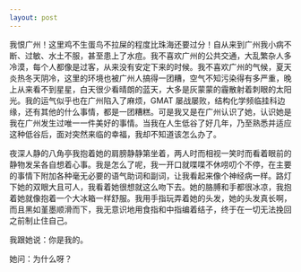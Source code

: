 ```yaml
---
layout: post
---
```


我恨广州！这里鸡不生蛋鸟不拉屎的程度比珠海还要过分！自从来到广州我小病不断、过敏、水土不服，甚至患上了水痘。我不喜欢广州的公共交通，大乱繁杂人多冷漠，每个人都像是过客，从来没有安定下来的时候。我不喜欢广州的气候，夏天炎热冬天阴冷，这里的环境也被广州人搞得一团糟，空气不知污染得有多严重，晚上从来看不到星星，白天很少看晴朗的蓝天，大多是灰蒙蒙的霾散射着刺眼的太阳光。我的运气似乎也在广州陷入了麻烦，GMAT 屡战屡败，结构化学频临挂科边缘，还有其他的什么事情，都是一团糟糕。可是我又是在广州认识了她，认识她是我在广州发生过唯一一件美好的事情。当我在人生低谷了好几年，乃至熟悉并适应这种低谷后，面对突然来临的幸福，我却不知道该怎么办了。

夜深人静的八角亭我抱着她的肩膀静静第坐着，两人时而相视一笑时而看着眼前的静物发呆各自想着心事。我是怎么了呢，我一开口就喋喋不休唠叨个不停，在主要的事情下附加各种毫无必要的语气助词和副词，让我看起来像个神经病一样。路灯下她的双眼大且可人，我看着她很想就这么吻下去。她的胳膊和手都很冰凉，我抱着她就像抱着一个大冰箱一样舒服。我用手指玩弄着她的头发，她的头发真长啊，而且黑如堇墨顺滑而下，我无意识地用食指和中指编着结子，终于在一切无法挽回之前制止住自己。

我跟她说：你是我的。

她问：为什么呀？

